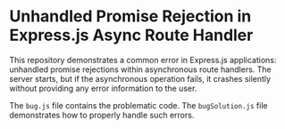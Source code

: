 # Unhandled Promise Rejection in Express.js Async Route Handler

This repository demonstrates a common error in Express.js applications: unhandled promise rejections within asynchronous route handlers.  The server starts, but if the asynchronous operation fails, it crashes silently without providing any error information to the user. 

The `bug.js` file contains the problematic code. The `bugSolution.js` file demonstrates how to properly handle such errors.